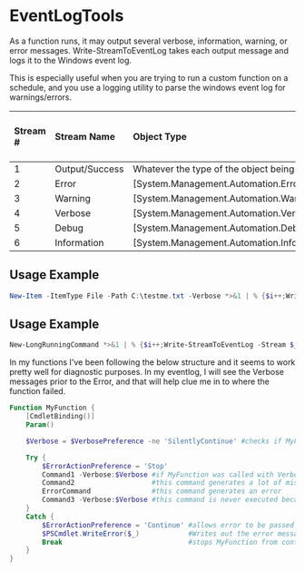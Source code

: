 # EventLogTools
As a function runs, it may output several verbose, information, warning, or error messages. 
Write-StreamToEventLog takes each output message and logs it to the Windows event log.

This is especially useful when you are trying to run a custom function on a schedule, 
and you use a logging utility to parse the windows event log for warnings/errors.

| Stream # | Stream Name    | Object Type                                      | Resulting Windows Event Entry Type |
|:---------|:---------------|:-------------------------------------------------|:-----------------------------------|
| 1        | Output/Success | Whatever the type of the object being output is  | Information                        | 
| 2        | Error          | [System.Management.Automation.ErrorRecord]       | Error                              |
| 3        | Warning        | [System.Management.Automation.WarningRecord]     | Warning                            |
| 4        | Verbose        | [System.Management.Automation.VerboseRecord]     | Information                        |
| 5        | Debug          | [System.Management.Automation.DebugRecord]       | Information                        |
| 6        | Information    | [System.Management.Automation.InformationRecord] | Information                        |

## Usage Example
```powershell
New-Item -ItemType File -Path C:\testme.txt -Verbose *>&1 | % {$i++;Write-StreamToEventLog -Stream $_ -ID $i -Logname 'Application' -Source 'Powershell'}
```

## Usage Example
```powershell
New-LongRunningCommand *>&1 | % {$i++;Write-StreamToEventLog -Stream $_ -ID $i -Logname 'Application' -Source 'Powershell'}
```

In my functions I've been following the below structure and it seems to work pretty well for diagnostic purposes.
In my eventlog, I will see the Verbose messages prior to the Error, and that will help clue me in to where the function failed.

```powershell
Function MyFunction {
    [CmdletBinding()]
    Param()

    $Verbose = $VerbosePreference -ne 'SilentlyContinue' #checks if MyFunction was called with Verbose switch

    Try {
        $ErrorActionPreference = 'Stop'
        Command1 -Verbose:$Verbose #if MyFunction was called with Verbose switch, we want verbose output from this as well
        Command2                   #this command generates a lot of misc verbose output, so we exclude it.
        ErrorCommand               #this command generates an error
        Command3 -Verbose:$Verbose #this command is never executed because of the above Error
    }
    Catch {
        $ErrorActionPreference = 'Continue' #allows error to be passed down the pipeline
        $PSCmdlet.WriteError($_)            #Writes out the error message from ErrorCommand
        Break                               #stops MyFunction from continuing
    }
}
```